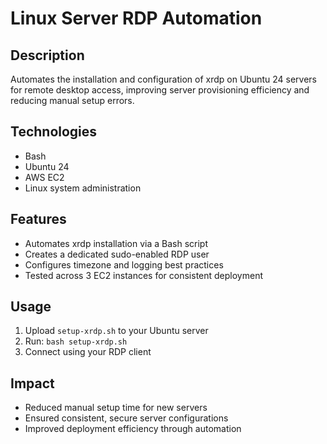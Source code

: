 # Linux Server RDP Automation

## Description
Automates the installation and configuration of xrdp on Ubuntu 24 servers for remote desktop access, improving server provisioning efficiency and reducing manual setup errors.

## Technologies
- Bash
- Ubuntu 24
- AWS EC2
- Linux system administration

## Features
- Automates xrdp installation via a Bash script
- Creates a dedicated sudo-enabled RDP user
- Configures timezone and logging best practices
- Tested across 3 EC2 instances for consistent deployment

## Usage
1. Upload `setup-xrdp.sh` to your Ubuntu server
2. Run: `bash setup-xrdp.sh`
3. Connect using your RDP client

## Impact
- Reduced manual setup time for new servers
- Ensured consistent, secure server configurations
- Improved deployment efficiency through automation
